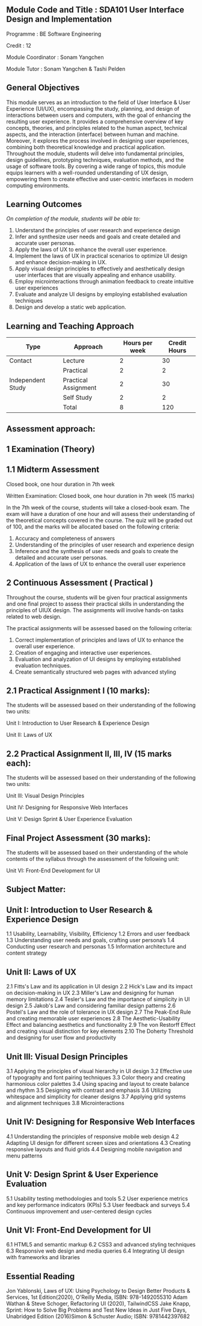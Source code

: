 Module Code and Title	:	SDA101 User Interface Design and Implementation
--
Programme			:	BE Software Engineering

Credit				:	12

Module Coordinator		:	Sonam Yangchen

Module Tutor			:	Sonam Yangchen & Tashi Pelden


General Objectives 
--
This module serves as an introduction to the field of User Interface & User Experience (UI/UX), encompassing the study, planning, and design of interactions between users and computers, with the goal of enhancing the resulting user experience. It provides a comprehensive overview of key concepts, theories, and principles related to the human aspect, technical aspects, and the interaction (interface) between human and machine. Moreover, it explores the process involved in designing user experiences, combining both theoretical knowledge and practical application. Throughout the module, students will delve into fundamental principles, design guidelines, prototyping techniques, evaluation methods, and the usage of software tools. By covering a wide range of topics, this module equips learners with a well-rounded understanding of UX design, empowering them to create effective and user-centric interfaces in modern computing environments.

Learning Outcomes
--
_On completion of the module, students will be able to:_
1. Understand the principles of user research and experience design
2. Infer and synthesize user needs and goals and create detailed and accurate user personas.
3. Apply the laws of UX to enhance the overall user experience.
4. Implement the laws of UX in practical scenarios to optimize UI design and enhance decision-making in UX.
5. Apply visual design principles to effectively and aesthetically design user interfaces that are visually appealing and enhance usability.
6. Employ microinteractions through animation feedback to create intuitive user experiences 
7. Evaluate and analyze UI designs by employing established evaluation techniques
8. Design and develop a static web application.

Learning and Teaching Approach
--
| Type | Approach | Hours per week | Credit Hours |
|------|----------|----------------|--------------|
| Contact | Lecture | 2 | 30 |
|         | Practical | 2 | 2 | 30 |
| Independent Study | Practical Assignment | 2 | 30 |
|         | Self Study | 2 | 2 | 30 |
|         | Total | 8 | 120 |

Assessment approach:
--
1 Examination (Theory)
--

1.1 Midterm Assessment
--
Closed book, one hour duration in 7th  week
    
Written Examination: Closed book, one hour duration in 7th week (15 marks)
    
In the 7th week of the course, students will take a closed-book exam. The exam will have a      duration of one hour and will assess their understanding of the theoretical concepts            covered in the course. The quiz will be graded out of 100, and the marks will be allocated      based on the following criteria:
    
 1. Accuracy and completeness of answers
 2. Understanding of  the principles of user research and experience design
 3. Inference and the synthesis of  user needs and goals to create the  detailed and                accurate user personas.
 4. Application of  the laws of UX to enhance the overall user experience
  
2 Continuous Assessment ( Practical )
--
Throughout the course, students will be given four practical assignments and one final          project to assess their practical skills in understanding the principles of UIUX design.        The assignments will involve hands-on tasks related to web design.

The practical assignments will be assessed based on the following criteria:
   1. Correct implementation of principles and laws of UX to enhance the overall user   experience.
   2. Creation of engaging and interactive user experiences.
   3. Evaluation and analyzation of UI designs by employing established evaluation                    techniques.
   4. Create semantically structured web pages with advanced styling

2.1 Practical Assignment I (10 marks):
   -- 
The students will be assessed based on their understanding of the following two units:

Unit I: Introduction to User Research & Experience Design 

Unit II: Laws of UX

2.2 Practical Assignment II, III, IV (15 marks each):
--
The students will be assessed based on their understanding of the following two units:

Unit lll: Visual Design Principles

Unit lV: Designing for Responsive Web Interfaces

Unit V: Design Sprint & User Experience Evaluation

Final Project Assessment (30 marks):
--
The students will be assessed based on their understanding of the whole contents of the syllabus through the assessment of the following unit:

Unit VI: Front-End Development for UI

Subject Matter:
--

Unit I: Introduction to User Research & Experience Design
--
1.1 Usability, Learnability, Visibility, Efficiency
1.2 Errors and user feedback
1.3 Understanding user needs and goals, crafting user persona’s
1.4 Conducting user research and personas
1.5 Information architecture and content strategy

Unit II: Laws of UX
--
2.1 Fitts's Law and its application in UI design
2.2 Hick's Law and its impact on decision-making in UX
2.3 Miller's Law and designing for human memory limitations
2.4 Tesler's Law and the importance of simplicity in UI design
2.5 Jakob's Law and considering familiar design patterns
2.6 Postel's Law and the role of tolerance in UX design
2.7 The Peak-End Rule and creating memorable user experiences
2.8 The Aesthetic-Usability Effect and balancing aesthetics and functionality
2.9 The von Restorff Effect and creating visual distinction for key elements
2.10 The Doherty Threshold and designing for user flow and productivity

Unit lll: Visual Design Principles
--
3.1 Applying the principles of visual hierarchy in UI design
3.2 Effective use of typography and font pairing techniques
3.3 Color theory and creating harmonious color palettes
3.4 Using spacing and layout to create balance and rhythm
3.5 Designing with contrast and emphasis
3.6 Utilizing whitespace and simplicity for cleaner designs
3.7 Applying grid systems and alignment techniques
3.8 Microinteractions

Unit lV: Designing for Responsive Web Interfaces
--
4.1 Understanding the principles of responsive mobile web design
4.2 Adapting UI design for different screen sizes and orientations
4.3 Creating responsive layouts and fluid grids
4.4 Designing mobile navigation and menu patterns

Unit V: Design Sprint & User Experience Evaluation
--
5.1 Usability testing methodologies and tools
5.2 User experience metrics and key performance indicators (KPIs)
5.3 User feedback and surveys
5.4 Continuous improvement and user-centered design cycles

Unit VI: Front-End Development for UI
--
6.1 HTML5 and semantic markup
6.2 CSS3 and advanced styling techniques
6.3 Responsive web design and media queries
6.4 Integrating UI design with frameworks and libraries

Essential Reading
--
Jon Yablonski, Laws of UX: Using Psychology to Design Better Products & Services, 1st Edition(2020), O'Reilly Media, ISBN: 978-1492055310
Adam Wathan & Steve Schoger, Refactoring UI (2020), TailwindCSS
Jake Knapp, Sprint: How to Solve Big Problems and Test New Ideas in Just Five Days, Unabridged Edition (2016)Simon & Schuster Audio; ISBN: 9781442397682






    







